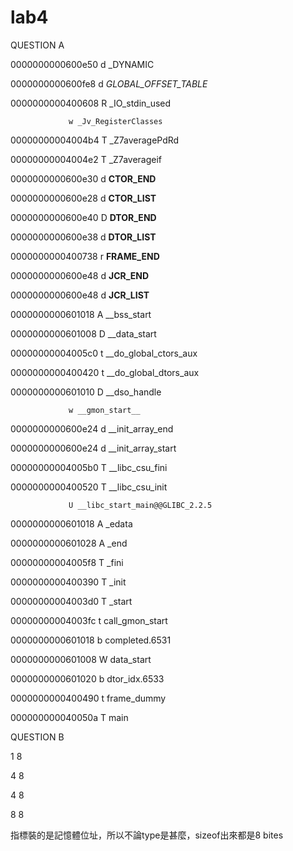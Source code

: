 # lab4

QUESTION A

0000000000600e50 d _DYNAMIC

0000000000600fe8 d _GLOBAL_OFFSET_TABLE_

0000000000400608 R _IO_stdin_used

                 w _Jv_RegisterClasses
                 
00000000004004b4 T _Z7averagePdRd

00000000004004e2 T _Z7averageif

0000000000600e30 d __CTOR_END__

0000000000600e28 d __CTOR_LIST__

0000000000600e40 D __DTOR_END__

0000000000600e38 d __DTOR_LIST__

0000000000400738 r __FRAME_END__

0000000000600e48 d __JCR_END__

0000000000600e48 d __JCR_LIST__

0000000000601018 A __bss_start

0000000000601008 D __data_start

00000000004005c0 t __do_global_ctors_aux

0000000000400420 t __do_global_dtors_aux

0000000000601010 D __dso_handle

                 w __gmon_start__

0000000000600e24 d __init_array_end

0000000000600e24 d __init_array_start

00000000004005b0 T __libc_csu_fini

0000000000400520 T __libc_csu_init

                 U __libc_start_main@@GLIBC_2.2.5

0000000000601018 A _edata

0000000000601028 A _end

00000000004005f8 T _fini

0000000000400390 T _init

00000000004003d0 T _start

00000000004003fc t call_gmon_start

0000000000601018 b completed.6531

0000000000601008 W data_start

0000000000601020 b dtor_idx.6533

0000000000400490 t frame_dummy

000000000040050a T main


QUESTION B                 

1 8

4 8

4 8

8 8

指標裝的是記憶體位址，所以不論type是甚麼，sizeof出來都是8 bites
